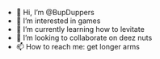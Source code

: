 - 👋 Hi, I’m @BupDuppers
- 👀 I’m interested in games
- 🌱 I’m currently learning how to levitate
- 💞️ I’m looking to collaborate on deez nuts
- 📫 How to reach me: get longer arms

<!---
BupDuppers/BupDuppers is a ✨ special ✨ repository because its `README.md` (this file) appears on your GitHub profile.
You can click the Preview link to take a look at your changes.
--->
